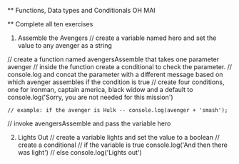 ** Functions, Data types and Conditionals OH MAI 

** Complete all ten exercises

1. Assemble the Avengers
  // create a variable named hero and set the value to any avenger as a string

  // create a function named avengersAssemble that takes one parameter avenger
    // inside the function create a conditional to check the parameter.
    // console.log and concat the parameter with a different message based on which avenger assembles if the condition is true
    // create four conditions, one for ironman, captain america, black widow and a default to console.log('Sorry, you are not needed for this mission')

    // example: if the avenger is Hulk -- console.log(avenger + 'smash');


  // invoke avengersAssemble and pass the variable hero 

2. Lights Out
  // create a variable lights and set the value to a boolean 
  // create a conditional 
    // if the variable is true console.log('And then there was light')
    // else console.log('Lights out')